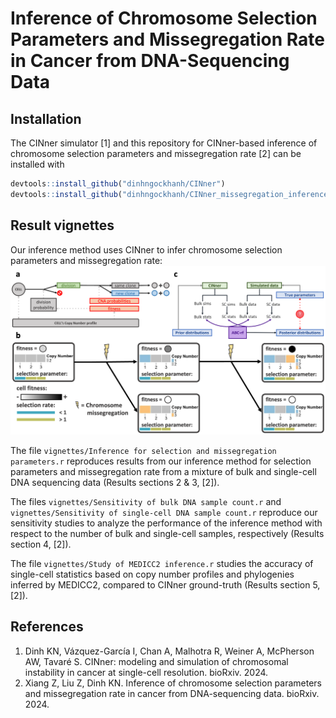 #   Inference of Chromosome Selection Parameters and Missegregation Rate in Cancer from DNA-Sequencing Data

##  Installation

The CINner simulator [1] and this repository for CINner-based inference of chromosome selection parameters and missegregation rate [2] can be installed with

```R
devtools::install_github("dinhngockhanh/CINner")
devtools::install_github("dinhngockhanh/CINner_missegregation_inference")
```

##  Result vignettes

Our inference method uses CINner to infer chromosome selection parameters and missegregation rate:
![Image](Figure1.png)

The file `vignettes/Inference for selection and missegregation parameters.r` reproduces results from our inference method for selection parameters and missegregation rate from a mixture of bulk and single-cell DNA sequencing data (Results sections 2 & 3, [2]).

The files `vignettes/Sensitivity of bulk DNA sample count.r` and `vignettes/Sensitivity of single-cell DNA sample count.r` reproduce our sensitivity studies to analyze the performance of the inference method with respect to the number of bulk and single-cell samples, respectively (Results section 4, [2]).

The file `vignettes/Study of MEDICC2 inference.r` studies the accuracy of single-cell statistics based on copy number profiles and phylogenies inferred by MEDICC2, compared to CINner ground-truth (Results section 5, [2]).

##  References
1.  Dinh KN, Vázquez-García I, Chan A, Malhotra R, Weiner A, McPherson AW, Tavaré S. CINner: modeling and simulation of chromosomal instability in cancer at single-cell resolution. bioRxiv. 2024.
2.  Xiang Z, Liu Z, Dinh KN. Inference of chromosome selection parameters and missegregation rate in cancer from DNA-sequencing data. bioRxiv. 2024.